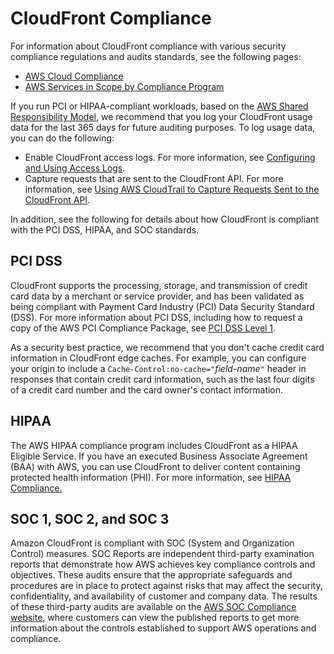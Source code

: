 # CloudFront Compliance<a name="compliance"></a>

For information about CloudFront compliance with various security compliance regulations and audits standards, see the following pages:
+ [AWS Cloud Compliance](https://aws.amazon.com/compliance/)
+ [AWS Services in Scope by Compliance Program](https://aws.amazon.com/compliance/services-in-scope/)

If you run PCI or HIPAA\-compliant workloads, based on the [AWS Shared Responsibility Model](https://aws.amazon.com/compliance/shared-responsibility-model/), we recommend that you log your CloudFront usage data for the last 365 days for future auditing purposes\. To log usage data, you can do the following:
+ Enable CloudFront access logs\. For more information, see [Configuring and Using Access Logs](AccessLogs.md)\.
+ Capture requests that are sent to the CloudFront API\. For more information, see [Using AWS CloudTrail to Capture Requests Sent to the CloudFront API](logging_using_cloudtrail.md)\.

In addition, see the following for details about how CloudFront is compliant with the PCI DSS, HIPAA, and SOC standards\.

## PCI DSS<a name="compliance-pci"></a>

CloudFront supports the processing, storage, and transmission of credit card data by a merchant or service provider, and has been validated as being compliant with Payment Card Industry \(PCI\) Data Security Standard \(DSS\)\. For more information about PCI DSS, including how to request a copy of the AWS PCI Compliance Package, see [PCI DSS Level 1](https://aws.amazon.com/compliance/pci-dss-level-1-faqs/)\. 

As a security best practice, we recommend that you don't cache credit card information in CloudFront edge caches\. For example, you can configure your origin to include a `Cache-Control:no-cache="`*field\-name*`"` header in responses that contain credit card information, such as the last four digits of a credit card number and the card owner's contact information\.

## HIPAA<a name="compliance-hipaa"></a>

The AWS HIPAA compliance program includes CloudFront as a HIPAA Eligible Service\. If you have an executed Business Associate Agreement \(BAA\) with AWS, you can use CloudFront to deliver content containing protected health information \(PHI\)\. For more information, see [HIPAA Compliance\.](https://aws.amazon.com/compliance/hipaa-compliance/) 

## SOC 1, SOC 2, and SOC 3<a name="compliance-soc"></a>

Amazon CloudFront is compliant with SOC \(System and Organization Control\) measures\. SOC Reports are independent third\-party examination reports that demonstrate how AWS achieves key compliance controls and objectives\. These audits ensure that the appropriate safeguards and procedures are in place to protect against risks that may affect the security, confidentiality, and availability of customer and company data\. The results of these third\-party audits are available on the [AWS SOC Compliance website](https://aws.amazon.com/compliance/soc-faqs/), where customers can view the published reports to get more information about the controls established to support AWS operations and compliance\.